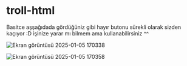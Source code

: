 # troll-html

Basitce aşşağıdada gördüğüniz gibi hayır butonu sürekli olarak sizden kaçıyor :D işinize yarar mı bilmem ama kullanabilirsiniz ^^ 

![Ekran görüntüsü 2025-01-05 170338](https://github.com/user-attachments/assets/649d3041-03d6-45c5-ae51-b9c9a667cb18)


![Ekran görüntüsü 2025-01-05 170358](https://github.com/user-attachments/assets/829ffc3e-f8f2-49b6-bd2a-743c440a3666)
